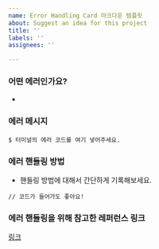 ```yaml
---
name: Error Handling Card 마크다운 템플릿
about: Suggest an idea for this project
title: ''
labels: ''
assignees: ''

---
```


### 어떤 에러인가요?

- 

### 에러 메시지

```
$ 터미널의 에러 코드를 여기 넣어주세요.
```

### 에러 핸들링 방법

- 핸들링 방법에 대해서 간단하게 기록해보세요.

```
// 코드가 들어가도 좋아요!
```

### 에러 핸들링을 위해 참고한 레퍼런스 링크

[링크](https://github.com/codestates/Memory.log-Client/issues/19)

